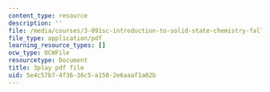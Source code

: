 ```yaml
---
content_type: resource
description: ''
file: /media/courses/3-091sc-introduction-to-solid-state-chemistry-fall-2010/5e4c57b74f3636c5a1502e6aaaf1a02b_uCK1z-h7Jbc.pdf
file_type: application/pdf
learning_resource_types: []
ocw_type: OCWFile
resourcetype: Document
title: 3play pdf file
uid: 5e4c57b7-4f36-36c5-a150-2e6aaaf1a02b
---
```

